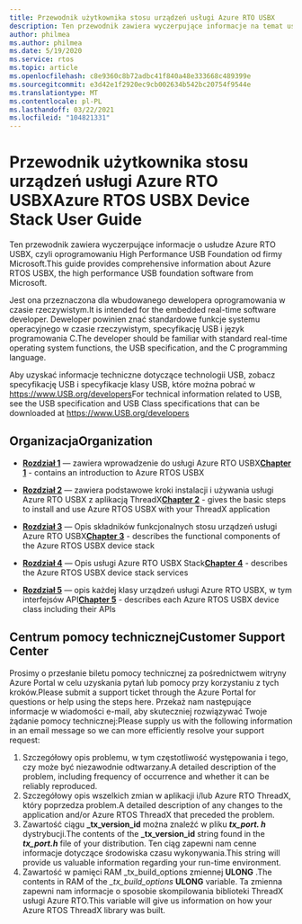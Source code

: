 ```yaml
---
title: Przewodnik użytkownika stosu urządzeń usługi Azure RTO USBX
description: Ten przewodnik zawiera wyczerpujące informacje na temat usługi Azure RTO USBX, czyli oprogramowania USB Foundation o wysokiej wydajności firmy Microsoft
author: philmea
ms.author: philmea
ms.date: 5/19/2020
ms.service: rtos
ms.topic: article
ms.openlocfilehash: c8e9360c8b72adbc41f840a48e333668c489399e
ms.sourcegitcommit: e3d42e1f2920ec9cb002634b542bc20754f9544e
ms.translationtype: MT
ms.contentlocale: pl-PL
ms.lasthandoff: 03/22/2021
ms.locfileid: "104821331"
---
```

# <a name="azure-rtos-usbx-device-stack-user-guide"></a><span data-ttu-id="c1239-103">Przewodnik użytkownika stosu urządzeń usługi Azure RTO USBX</span><span class="sxs-lookup"><span data-stu-id="c1239-103">Azure RTOS USBX Device Stack User Guide</span></span>

<span data-ttu-id="c1239-104">Ten przewodnik zawiera wyczerpujące informacje o usłudze Azure RTO USBX, czyli oprogramowaniu High Performance USB Foundation od firmy Microsoft.</span><span class="sxs-lookup"><span data-stu-id="c1239-104">This guide provides comprehensive information about Azure RTOS USBX, the high performance USB foundation software from Microsoft.</span></span>

<span data-ttu-id="c1239-105">Jest ona przeznaczona dla wbudowanego dewelopera oprogramowania w czasie rzeczywistym.</span><span class="sxs-lookup"><span data-stu-id="c1239-105">It is intended for the embedded real-time software developer.</span></span> <span data-ttu-id="c1239-106">Deweloper powinien znać standardowe funkcje systemu operacyjnego w czasie rzeczywistym, specyfikację USB i język programowania C.</span><span class="sxs-lookup"><span data-stu-id="c1239-106">The developer should be familiar with standard real-time operating system functions, the USB specification, and the C programming language.</span></span>

<span data-ttu-id="c1239-107">Aby uzyskać informacje techniczne dotyczące technologii USB, zobacz specyfikację USB i specyfikacje klasy USB, które można pobrać w https://www.USB.org/developers</span><span class="sxs-lookup"><span data-stu-id="c1239-107">For technical information related to USB, see the USB specification and USB Class specifications that can be downloaded at https://www.USB.org/developers</span></span>

## <a name="organization"></a><span data-ttu-id="c1239-108">Organizacja</span><span class="sxs-lookup"><span data-stu-id="c1239-108">Organization</span></span>

- <span data-ttu-id="c1239-109">[**Rozdział 1**](usbx-device-stack-1.md) — zawiera wprowadzenie do usługi Azure RTO USBX</span><span class="sxs-lookup"><span data-stu-id="c1239-109">[**Chapter 1**](usbx-device-stack-1.md) - contains an introduction to Azure RTOS USBX</span></span>

- <span data-ttu-id="c1239-110">[**Rozdział 2**](usbx-device-stack-2.md) — zawiera podstawowe kroki instalacji i używania usługi Azure RTO USBX z aplikacją ThreadX</span><span class="sxs-lookup"><span data-stu-id="c1239-110">[**Chapter 2**](usbx-device-stack-2.md) - gives the basic steps to install and use Azure RTOS USBX with your ThreadX application</span></span>

- <span data-ttu-id="c1239-111">[**Rozdział 3**](usbx-device-stack-3.md) — Opis składników funkcjonalnych stosu urządzeń usługi Azure RTO USBX</span><span class="sxs-lookup"><span data-stu-id="c1239-111">[**Chapter 3**](usbx-device-stack-3.md) - describes the functional components of the Azure RTOS USBX device stack</span></span>

- <span data-ttu-id="c1239-112">[**Rozdział 4**](usbx-device-stack-4.md) — Opis usługi Azure RTO USBX Stack</span><span class="sxs-lookup"><span data-stu-id="c1239-112">[**Chapter 4**](usbx-device-stack-4.md) - describes the Azure RTOS USBX device stack services</span></span>

- <span data-ttu-id="c1239-113">[**Rozdział 5**](usbx-device-stack-5.md) — opis każdej klasy urządzeń usługi Azure RTO USBX, w tym interfejsów API</span><span class="sxs-lookup"><span data-stu-id="c1239-113">[**Chapter 5**](usbx-device-stack-5.md) - describes each Azure RTOS USBX device class including their APIs</span></span>

## <a name="customer-support-center"></a><span data-ttu-id="c1239-114">Centrum pomocy technicznej</span><span class="sxs-lookup"><span data-stu-id="c1239-114">Customer Support Center</span></span>

<span data-ttu-id="c1239-115">Prosimy o przesłanie biletu pomocy technicznej za pośrednictwem witryny Azure Portal w celu uzyskania pytań lub pomocy przy korzystaniu z tych kroków.</span><span class="sxs-lookup"><span data-stu-id="c1239-115">Please submit a support ticket through the Azure Portal for questions or help using the steps here.</span></span> <span data-ttu-id="c1239-116">Przekaż nam następujące informacje w wiadomości e-mail, aby skuteczniej rozwiązywać Twoje żądanie pomocy technicznej:</span><span class="sxs-lookup"><span data-stu-id="c1239-116">Please supply us with the following information in an email message so we can more efficiently resolve your support request:</span></span>

1. <span data-ttu-id="c1239-117">Szczegółowy opis problemu, w tym częstotliwość występowania i tego, czy może być niezawodnie odtwarzany.</span><span class="sxs-lookup"><span data-stu-id="c1239-117">A detailed description of the problem, including frequency of occurrence and whether it can be reliably reproduced.</span></span>
2. <span data-ttu-id="c1239-118">Szczegółowy opis wszelkich zmian w aplikacji i/lub Azure RTO ThreadX, który poprzedza problem.</span><span class="sxs-lookup"><span data-stu-id="c1239-118">A detailed description of any changes to the application and/or Azure RTOS ThreadX that preceded the problem.</span></span>
3. <span data-ttu-id="c1239-119">Zawartość ciągu **_tx_version_id** można znaleźć w pliku **_tx_port. h_** dystrybucji.</span><span class="sxs-lookup"><span data-stu-id="c1239-119">The contents of the **_tx_version_id** string found in the **_tx_port.h_** file of your distribution.</span></span> <span data-ttu-id="c1239-120">Ten ciąg zapewni nam cenne informacje dotyczące środowiska czasu wykonywania.</span><span class="sxs-lookup"><span data-stu-id="c1239-120">This string will provide us valuable information regarding your run-time environment.</span></span>
4. <span data-ttu-id="c1239-121">Zawartość w pamięci RAM _tx_build_options zmiennej  **ULONG** .</span><span class="sxs-lookup"><span data-stu-id="c1239-121">The contents in RAM of the *_tx_build_options* **ULONG** variable.</span></span> <span data-ttu-id="c1239-122">Ta zmienna zapewni nam informacje o sposobie skompilowania biblioteki ThreadX usługi Azure RTO.</span><span class="sxs-lookup"><span data-stu-id="c1239-122">This variable will give us information on how your Azure RTOS ThreadX library was built.</span></span>
